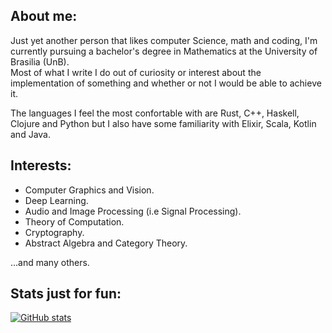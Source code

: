 ## About me:

Just yet another person that likes computer Science, math and coding, I'm currently pursuing a bachelor's degree in Mathematics at the University of Brasilia (UnB). </br>
Most of what I write I do out of curiosity or interest about the implementation of something and whether or not I would be able to achieve it.

The languages I feel the most confortable with are Rust, C++, Haskell, Clojure and Python but I also have some familiarity with Elixir, Scala, Kotlin and Java.

## Interests:

- Computer Graphics and Vision.
- Deep Learning.
- Audio and Image Processing (i.e Signal Processing).
- Theory of Computation.
- Cryptography.
- Abstract Algebra and Category Theory.

...and many others.

## Stats just for fun:
[![GitHub stats](https://github-readme-stats.vercel.app/api?username=bvrner)](https://github.com/anuraghazra/github-readme-stats)
